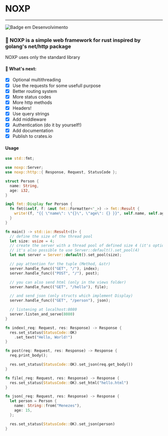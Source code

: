 # NOXP
***
![Badge em Desenvolvimento](http://img.shields.io/static/v1?label=STATUS&message=EM%20DESENVOLVIMENTO&color=GREEN&style=for-the-badge)
### 🦀 NOXP is a simple web framework for rust inspired by golang's net/http package
NOXP uses only the standard library

#### 🚧 What's next:
- [x] Optional multithreading
- [x] Use the requests for some usefull purpose
- [x] Better routing system
- [x] More status codes
- [x] More http methods
- [x] Headers!
- [x] Use query strings
- [x] Add middleware
- [x] Authentication (do it by yourself!)
- [x] Add documentation
- [x] Publish to crates.io

#### Usage
```rust
use std::fmt;

use noxp::Server;
use noxp::http::{ Response, Request, StatusCode };

struct Person {
  name: String,
  age: i32,
}

impl fmt::Display for Person {
  fn fmt(&self, f: &mut fmt::Formatter<'_>) -> fmt::Result {
    write!(f, "{{ \"name\": \"{}\", \"age\": {} }}", self.name, self.age)
  }
}

fn main() -> std::io::Result<()> {
  // define the size of the thread pool
  let size: usize = 4;
  // create the server with a thread pool of defined size 4 (it's optional)
  // it's also possible to use Server::default().set_pool(4)
  let mut server = Server::default().set_pool(size);

  // pay attention for the tuple (Method, &str)
  server.handle_func(("GET", "/"), index);
  server.handle_func(("POST", "/"), post);

  // you can also send html (only in the views folder)
  server.handle_func(("GET", "/hello"), file);

  // and send json (only structs which implement Display)
  server.handle_func(("GET", "/person"), json);

  // listening at localhost:8080
  server.listen_and_serve(8080)
}

fn index(_req: Request, res: Response) -> Response {
  res.set_status(StatusCode::OK)
    .set_text("Hello, World!")
}

fn post(req: Request, res: Response) -> Response {
  req.print_body();

  res.set_status(StatusCode::OK).set_json(req.get_body())
}

fn file(_req: Request, res: Response) -> Response {
  res.set_status(StatusCode::OK).set_html("hello.html")
}

fn json(_req: Request, res: Response) -> Response {
  let person = Person {
    name: String::from("Menezes"),
    age: 15,
  };

  res.set_status(StatusCode::OK).set_json(person)
}
```
